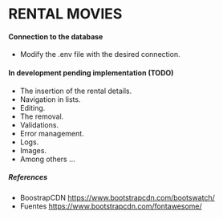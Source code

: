 # RENTAL MOVIES

#### Connection to the database
* Modify the .env file with the desired connection.


#### In development pending implementation (TODO)
* The insertion of the rental details.
* Navigation in lists.
* Editing.
* The removal.
* Validations.
* Error management.
* Logs.
* Images.
* Among others ...




##### References
* BoostrapCDN https://www.bootstrapcdn.com/bootswatch/
* Fuentes   https://www.bootstrapcdn.com/fontawesome/